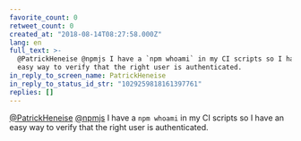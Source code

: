 ```yaml
---
favorite_count: 0
retweet_count: 0
created_at: "2018-08-14T08:27:58.000Z"
lang: en
full_text: >-
  @PatrickHeneise @npmjs I have a `npm whoami` in my CI scripts so I have an
  easy way to verify that the right user is authenticated.
in_reply_to_screen_name: PatrickHeneise
in_reply_to_status_id_str: "1029259818161397761"
replies: []
---
```


[@PatrickHeneise](https://twitter.com/PatrickHeneise)
[@npmjs](https://twitter.com/npmjs) I have a `npm whoami` in my CI scripts so I
have an easy way to verify that the right user is authenticated.
